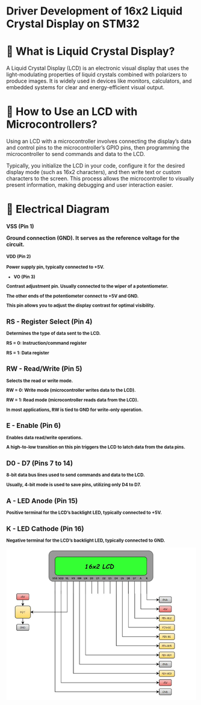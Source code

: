 # Driver Development of 16x2 Liquid Crystal Display on STM32 

# 🚀 What is Liquid Crystal Display?

A Liquid Crystal Display (LCD) is an electronic visual display that uses the light-modulating properties of liquid crystals combined with polarizers to produce images. It is widely used in devices like monitors, calculators, and embedded systems for clear and energy-efficient visual output.

# 🚀 How to Use an LCD with Microcontrollers?

Using an LCD with a microcontroller involves connecting the display’s data and control pins to the microcontroller’s GPIO pins, then programming the microcontroller to send commands and data to the LCD. 

Typically, you initialize the LCD in your code, configure it for the desired display mode (such as 16x2 characters), and then write text or custom characters to the screen. This process allows the microcontroller to visually present information, making debugging and user interaction easier.

# 🚀 Electrical Diagram

<h4> VSS (Pin 1)

Ground connection (GND). It serves as the reference voltage for the circuit.

<small> VDD (Pin 2)

Power supply pin, typically connected to +5V.

- VO (Pin 3)

Contrast adjustment pin. Usually connected to the wiper of a potentiometer.

The other ends of the potentiometer connect to +5V and GND.

This pin allows you to adjust the display contrast for optimal visibility.

## RS - Register Select (Pin 4)

Determines the type of data sent to the LCD.

RS = 0: Instruction/command register

RS = 1: Data register

## RW - Read/Write (Pin 5)

Selects the read or write mode.

RW = 0: Write mode (microcontroller writes data to the LCD).

RW = 1: Read mode (microcontroller reads data from the LCD).

In most applications, RW is tied to GND for write-only operation.

## E - Enable (Pin 6)

Enables data read/write operations.

A high-to-low transition on this pin triggers the LCD to latch data from the data pins.

## D0 - D7 (Pins 7 to 14)

8-bit data bus lines used to send commands and data to the LCD.

Usually, 4-bit mode is used to save pins, utilizing only D4 to D7.

## A - LED Anode (Pin 15)

Positive terminal for the LCD’s backlight LED, typically connected to +5V.

## K - LED Cathode (Pin 16)

Negative terminal for the LCD’s backlight LED, typically connected to GND.

![Shematic](images/shematic.JPG)